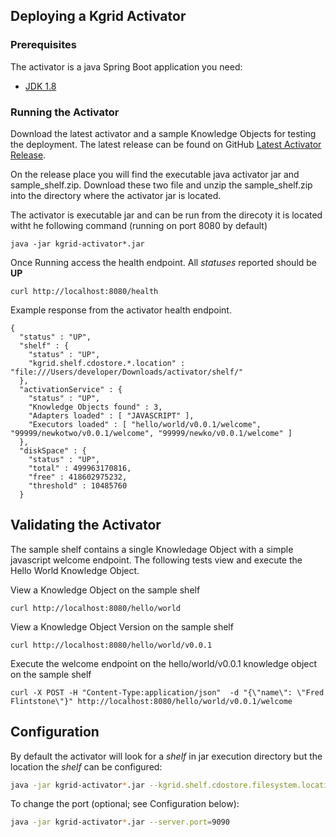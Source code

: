 ## Deploying a Kgrid Activator

### Prerequisites
The activator is a java Spring Boot application you need:

- [JDK 1.8](http://www.oracle.com/technetwork/java/javase/downloads/jdk8-downloads-2133151.html)

### Running the Activator
Download the latest activator and a sample Knowledge Objects for testing the deployment. 
The latest release can be found on GitHub [Latest Activator Release](https://github.com/kgrid/kgrid-activator/releases/latest).

On the release place you will find the executable java activator jar and sample_shelf.zip.  Download these two file and unzip the sample_shelf.zip into the directory where the activator jar is located.

The activator is executable jar and can be run from the direcoty it is located witht he following command (running on port 8080 by default)
```
java -jar kgrid-activator*.jar 
```
Once Running access the health endpoint. All _statuses_ reported should be **UP**
```
curl http://localhost:8080/health
```
Example response from the activator health endpoint.  
```$xslt
{
  "status" : "UP",
  "shelf" : {
    "status" : "UP",
    "kgrid.shelf.cdostore.*.location" : "file:///Users/developer/Downloads/activator/shelf/"
  },
  "activationService" : {
    "status" : "UP",
    "Knowledge Objects found" : 3,
    "Adapters loaded" : [ "JAVASCRIPT" ],
    "Executors loaded" : [ "hello/world/v0.0.1/welcome", "99999/newkotwo/v0.0.1/welcome", "99999/newko/v0.0.1/welcome" ]
  },
  "diskSpace" : {
    "status" : "UP",
    "total" : 499963170816,
    "free" : 418602975232,
    "threshold" : 10485760
  }    
```
## Validating the Activator 

The sample shelf contains a single Knowledage Object with a simple javascript welcome endpoint.  The following tests view and execute the Hello World Knowledge Object.

View a Knowledge Object on the sample shelf

```
curl http://localhost:8080/hello/world
```

View a Knowledge Object Version on the sample shelf

```
curl http://localhost:8080/hello/world/v0.0.1
```

Execute the welcome endpoint on the hello/world/v0.0.1 knowledge object on the sample shelf
```
curl -X POST -H "Content-Type:application/json"  -d "{\"name\": \"Fred Flintstone\"}" http://localhost:8080/hello/world/v0.0.1/welcome
```

## Configuration
By default the activator will look for a _shelf_ in jar execution directory but the location the _shelf_ can be configured:
```bash
java -jar kgrid-activator*.jar --kgrid.shelf.cdostore.filesystem.location=/data/myshelf
```

To change the port (optional; see Configuration below):
```bash
java -jar kgrid-activator*.jar --server.port=9090

